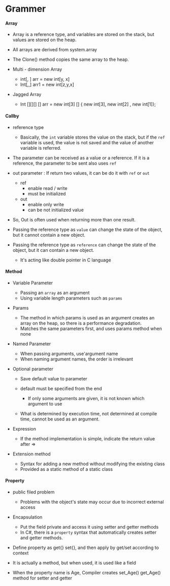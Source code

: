 # Grammer



#### Array

* Array is a reference type, and variables are stored on the stack, but values are stored on the heap.
* All arrays are derived from system.array
* The Clone() method copies the same array to the heap.



* Multi - dimension Array
  * int[, ] arr = new int[y, x]
  * Int[,,] arr1 = new int[z,y,x]

* Jagged Array
  * Int [][][] [] arr = new int[3] [] { new int[3], new int[2] , new int[1]};



#### Callby

* reference type
  * Basically, the `int` variable stores the value on the stack, but if the `ref` variable is used, the value is not saved and the value of another variable is referred.
* The parameter can be received as a value or a reference. If it is a reference, the parameter to be sent also uses `ref`
* out parameter  :  If return two values, it can be do it with `ref`   or `out`
  * ref
    * enable read / write
    * must be initialized
  * out
    * enable only write
    * can be not initialized value

* So, Out is often used when returning more than one result.

* Passing the reference type as `value` can change the state of the object, but it cannot contain a new object.
* Passing the reference type as `reference` can change the state of the object, but it can contain a new object.
  * It's acting like double pointer in C language



#### Method

* Variable Parameter
  * Passing an `array` as an argument
  * Using variable length parameters such as `params`
* Params
  * The method in which params is used as an argument creates an array on the heap, so there is a performance degradation.
  * Matches the same parameters first, and uses params method when none

* Named Parameter
  * When passing arguments, use'argument name
  * When naming argument names, the order is irrelevant

* Optional parameter

  * Save default value to parameter

  * default must be specified from the end
    * If only some arguments are given, it is not known which argument to use
  * What is determined by execution time, not determined at compile time, cannot be used as an argument.

* Expression
  * If the method implementation is simple, indicate the return value after =>
* Extension method
  * Syntax for adding a new method without modifying the existing class
  * Provided as a static method of a static class



#### Property

* public filed problem
  * Problems with the object's state may occur due to incorrect external access
* Encapsulation
  * Put the field private and access it using setter and getter methods
  * In C#, there is a `property` syntax that automatically creates setter and getter methods.
* Define property as get{} set{}, and then apply by get/set according to context
* It is actually a method, but when used, it is used like a field

* When the property name is Age, Compiler creates set_Age() get_Age() method for setter and getter